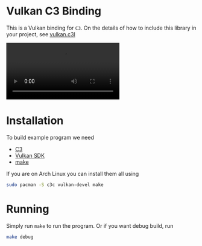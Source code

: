 # Vulkan C3 Binding

This is a Vulkan binding for `C3`. On the details of how to include this library in your project, see [vulkan.c3l](./lib/vulkan.c3l/README.md)

![](./readme/cube.mp4)

# Installation

To build example program we need
- [C3](https://c3-lang.org)
- [Vulkan SDK](https://vulkan.lunarg.com/sdk/home)
- [make](https://www.gnu.org/software/make)

If you are on Arch Linux you can install them all using
```sh
sudo pacman -S c3c vulkan-devel make
```
# Running
Simply run `make` to run the program. Or if you want debug build, run
```sh
make debug
```
